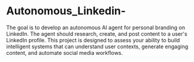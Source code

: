 # Autonomous_Linkedin-
The goal is to develop an autonomous AI agent for personal branding on LinkedIn. The agent should research, create, and post content to a user's LinkedIn profile. This project is designed to assess your ability to build intelligent systems that can understand user contexts, generate engaging content, and automate social media workflows.
